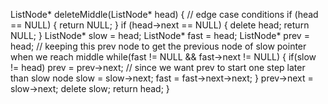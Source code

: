 ListNode* deleteMiddle(ListNode* head) {
// edge case conditions
if (head == NULL) {
return NULL;
}
if (head->next == NULL) {
delete head;
return NULL;
}
ListNode* slow = head;
ListNode* fast = head;
ListNode* prev = head; // keeping this prev node to get the previous node of slow pointer when we reach middle
while(fast != NULL && fast->next != NULL)
{
if(slow != head) prev = prev->next; // since we want prev to start one step later than slow node
slow = slow->next;
fast = fast->next->next;
}
prev->next = slow->next;
delete slow;
return head;
}